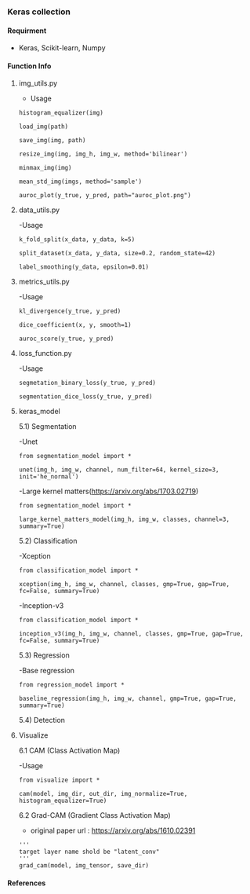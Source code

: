 ### Keras collection 

#### Requirment
* Keras, Scikit-learn, Numpy

#### Function Info

1. img_utils.py
    - Usage 
    ~~~
    histogram_equalizer(img)
    
    load_img(path)
    
    save_img(img, path)
    
    resize_img(img, img_h, img_w, method='bilinear')
    
    minmax_img(img)
    
    mean_std_img(imgs, method='sample')
    
    auroc_plot(y_true, y_pred, path="auroc_plot.png")
    
    ~~~

2. data_utils.py
    
    -Usage
    ~~~
    k_fold_split(x_data, y_data, k=5)
    
    split_dataset(x_data, y_data, size=0.2, random_state=42)
    
    label_smoothing(y_data, epsilon=0.01)
    ~~~

3. metrics_utils.py

    -Usage
    ~~~
    kl_divergence(y_true, y_pred)
    
    dice_coefficient(x, y, smooth=1)
    
    auroc_score(y_true, y_pred)
    ~~~

4. loss_function.py

    -Usage
    ~~~
    segmetation_binary_loss(y_true, y_pred)
    
    segmentation_dice_loss(y_true, y_pred)
    ~~~

5. keras_model

    5.1) Segmentation
        
    -Unet 
    ~~~
    from segmentation_model import *
    
    unet(img_h, img_w, channel, num_filter=64, kernel_size=3, init='he_normal')
    ~~~
    
    -Large kernel matters(https://arxiv.org/abs/1703.02719)
    ~~~
    from segmentation_model import *
    
    large_kernel_matters_model(img_h, img_w, classes, channel=3, summary=True)
    ~~~
    
    5.2) Classification
    
    -Xception
    ~~~
    from classification_model import *
    
    xception(img_h, img_w, channel, classes, gmp=True, gap=True, fc=False, summary=True)
    ~~~
    
    -Inception-v3
    ~~~
    from classification_model import *
    
    inception_v3(img_h, img_w, channel, classes, gmp=True, gap=True, fc=False, summary=True)
    ~~~
    
    5.3) Regression
    
    -Base regression
    ~~~
    from regression_model import *
    
    baseline_regression(img_h, img_w, channel, gmp=True, gap=True, summary=True)
    ~~~
    
    5.4) Detection
 
6. Visualize

    6.1 CAM (Class Activation Map)
    
    -Usage
    ~~~
    from visualize import *
    
    cam(model, img_dir, out_dir, img_normalize=True, histogram_equalizer=True)
    ~~~
    
    6.2 Grad-CAM (Gradient Class Activation Map)
        
    - original paper url : https://arxiv.org/abs/1610.02391
    
    ~~~
    '''
    target layer name shold be "latent_conv"
    '''
    grad_cam(model, img_tensor, save_dir)
    ~~~
    
    
    
#### References
